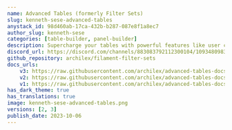 ```yaml
---
name: Advanced Tables (formerly Filter Sets)
slug: kenneth-sese-advanced-tables
anystack_id: 98d460ab-17ca-432b-b287-087e8f1a8ec7
author_slug: kenneth-sese
categories: [table-builder, panel-builder]
description: Supercharge your tables with powerful features like user customizable views, enhanced filter tabs, reorderable columns, convenient view management, and more. Compatible with Resource Panel Tables, Relation Managers, Table Widgets, and Table Builder!
discord_url: https://discord.com/channels/883083792112300104/1093480983988281394
github_repository: archilex/filament-filter-sets
docs_urls: 
    v3: https://raw.githubusercontent.com/archilex/advanced-tables-docs/main/README.md
    v2: https://raw.githubusercontent.com/archilex/advanced-tables-docs/main/v2.md
    v1: https://raw.githubusercontent.com/archilex/advanced-tables-docs/main/v1.md
has_dark_theme: true
has_translations: true
image: kenneth-sese-advanced-tables.png
versions: [2, 3]
publish_date: 2023-10-06
---
```

